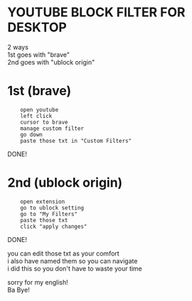 # YOUTUBE BLOCK FILTER FOR DESKTOP

2 ways<br/>
1st goes with "brave"<br/>
2nd goes with "ublock origin"<br/>

# 1st (brave)


        open youtube
        left click
        cursor to brave 
        manage custom filter
        go down
        paste those txt in "Custom Filters"
DONE!
<br/>

# 2nd (ublock origin)


        open extension
        go to ublock setting
        go to "My Filters"
        paste those txt
        click "apply changes"
DONE!
 <br/>


you can edit those txt as your comfort<br/>
i also have named them so you can navigate<br/>
i did this so you don't have to waste your time<br/>

sorry for my english!<br/>
Ba Bye!

